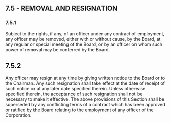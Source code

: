 ## **7.5 - REMOVAL AND RESIGNATION**

### **7.5.1**

Subject to the rights, if any, of an officer under any contract of employment, any officer may be removed, either with or without cause, by the Board, at any regular or special meeting of the Board, or by an officer on whom such power of removal may be conferred by the Board.

## **7.5.2**

Any officer may resign at any time by giving written notice to the Board or to the Chairman. Any such resignation shall take effect at the date of receipt of such notice or at any later date specified therein. Unless otherwise specified therein, the acceptance of such resignation shall not be necessary to make it effective. The above provisions of this Section shall be superseded by any conflicting terms of a contract which has been approved or ratified by the Board relating to the employment of any officer of the Corporation.
